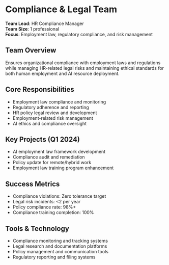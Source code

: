 # Compliance & Legal Team

**Team Lead**: HR Compliance Manager  
**Team Size**: 1 professional  
**Focus**: Employment law, regulatory compliance, and risk management  

## Team Overview
Ensures organizational compliance with employment laws and regulations while managing HR-related legal risks and maintaining ethical standards for both human employment and AI resource deployment.

## Core Responsibilities
- Employment law compliance and monitoring
- Regulatory adherence and reporting
- HR policy legal review and development
- Employment-related risk management
- AI ethics and compliance oversight

## Key Projects (Q1 2024)
- AI employment law framework development
- Compliance audit and remediation
- Policy update for remote/hybrid work
- Employment law training program enhancement

## Success Metrics
- Compliance violations: Zero tolerance target
- Legal risk incidents: <2 per year
- Policy compliance rate: 98%+
- Compliance training completion: 100%

## Tools & Technology
- Compliance monitoring and tracking systems
- Legal research and documentation platforms
- Policy management and communication tools
- Regulatory reporting and filing systems 